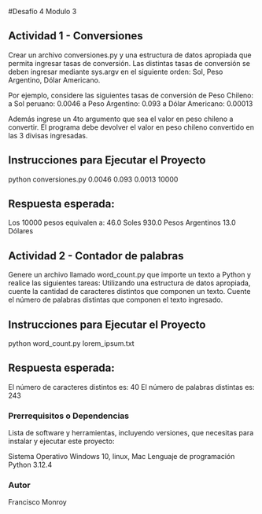 #Desafío 4 Modulo 3

## Actividad 1 - Conversiones
Crear un archivo conversiones.py y una estructura de datos apropiada que permita
ingresar tasas de conversión. Las distintas tasas de conversión se deben ingresar
mediante sys.argv en el siguiente orden: Sol, Peso Argentino, Dólar Americano.

Por ejemplo, considere las siguientes tasas de conversión de Peso Chileno:
a Sol peruano: 0.0046
a Peso Argentino: 0.093
a Dólar Americano: 0.00013

Además ingrese un 4to argumento que sea el valor en peso chileno a convertir. El programa
debe devolver el valor en peso chileno convertido en las 3 divisas ingresadas.

## Instrucciones para Ejecutar el Proyecto
python conversiones.py 0.0046 0.093 0.0013 10000

## Respuesta esperada:
Los 10000 pesos equivalen a:
46.0 Soles
930.0 Pesos Argentinos
13.0 Dólares


## Actividad 2 - Contador de palabras
Genere un archivo llamado word_count.py que importe un texto a Python y realice
las siguientes tareas:
 Utilizando una estructura de datos apropiada, cuente la cantidad de
caracteres distintos que componen un texto.
 Cuente el número de palabras distintas que componen el texto ingresado.

## Instrucciones para Ejecutar el Proyecto
python word_count.py lorem_ipsum.txt

## Respuesta esperada:
El número de caracteres distintos es: 40
El número de palabras distintas es: 243



### Prerrequisitos o Dependencias
Lista de software y herramientas, incluyendo versiones, que necesitas para instalar y ejecutar este proyecto:

Sistema Operativo  Windows 10, linux, Mac
Lenguaje de programación Python 3.12.4


### Autor
Francisco Monroy